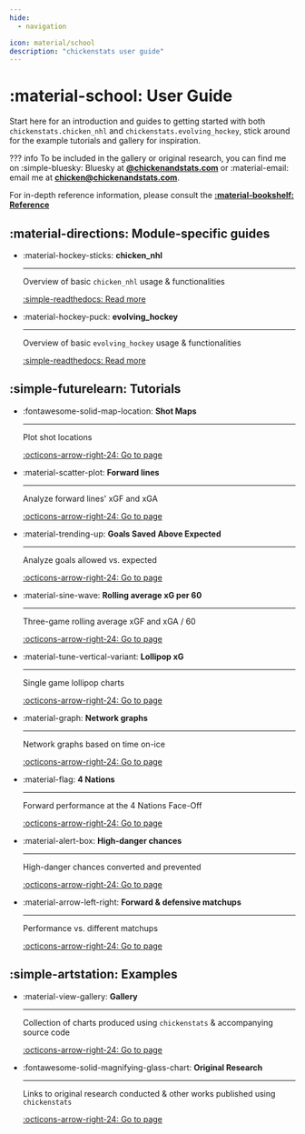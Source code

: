 ```yaml
---
hide:
  - navigation

icon: material/school
description: "chickenstats user guide"
---
```


# :material-school: **User Guide**

Start here for an introduction and guides to getting started with both `chickenstats.chicken_nhl` and
`chickenstats.evolving_hockey`, stick around for the example tutorials and gallery for inspiration.

??? info
    To be included in the gallery or original research, you can find me on :simple-bluesky: Bluesky
    at **[@chickenandstats.com](https://bsky.app/profile/chickenandstats.com)** or :material-email: email me
    at **[chicken@chickenandstats.com](mailto:chicken@chickenandstats.com)**.

For in-depth reference information, please consult the **[:material-bookshelf: Reference](../reference/reference.md)**


## :material-directions: **Module-specific guides**

<div class="grid cards" markdown>

-   :material-hockey-sticks: **chicken_nhl**

    ---

    Overview of basic `chicken_nhl` usage & functionalities

    [:simple-readthedocs: Read more](chicken_nhl/chicken_nhl.md)

-   :material-hockey-puck: **evolving_hockey**

    ---

    Overview of basic `evolving_hockey` usage & functionalities

    [:simple-readthedocs: Read more](evolving_hockey/evolving_hockey.md)

</div>

## :simple-futurelearn: **Tutorials**

<div class="grid cards" markdown>

-   :fontawesome-solid-map-location: **Shot Maps**

    ---

    Plot shot locations

    [:octicons-arrow-right-24: Go to page](tutorials/shot_maps.md)

-   :material-scatter-plot: **Forward lines**

    ---

    Analyze forward lines' xGF and xGA 

    [:octicons-arrow-right-24: Go to page](tutorials/forward_lines.md)

-   :material-trending-up: **Goals Saved Above Expected**

    ---

    Analyze goals allowed vs. expected

    [:octicons-arrow-right-24: Go to page](tutorials/gsax.md)

-   :material-sine-wave: **Rolling average xG per 60**

    ---

    Three-game rolling average xGF and xGA / 60

    [:octicons-arrow-right-24: Go to page](tutorials/rolling_xg.md)

-   :material-tune-vertical-variant: **Lollipop xG**

    ---

    Single game lollipop charts

    [:octicons-arrow-right-24: Go to page](tutorials/lollipop.md)

-   :material-graph: **Network graphs**

    ---

    Network graphs based on time on-ice

    [:octicons-arrow-right-24: Go to page](tutorials/network.md)

-   :material-flag: **4 Nations**

    ---

    Forward performance at the 4 Nations Face-Off

    [:octicons-arrow-right-24: Go to page](tutorials/four_nations.md)

-   :material-alert-box: **High-danger chances**

    ---

    High-danger chances converted and prevented

    [:octicons-arrow-right-24: Go to page](tutorials/high_danger.md)

-   :material-arrow-left-right: **Forward & defensive matchups**

    ---

    Performance vs. different matchups

    [:octicons-arrow-right-24: Go to page](tutorials/matchups.md)

</div>

## :simple-artstation: **Examples**

<div class="grid cards" markdown>

-   :material-view-gallery: **Gallery**

    ---

    Collection of charts produced using `chickenstats` & accompanying source code 

    [:octicons-arrow-right-24: Go to page](examples/gallery.md)

-   :fontawesome-solid-magnifying-glass-chart: **Original Research**

    ---

    Links to original research conducted & other works published using `chickenstats`

    [:octicons-arrow-right-24: Go to page](examples/original_research.md)

</div>
